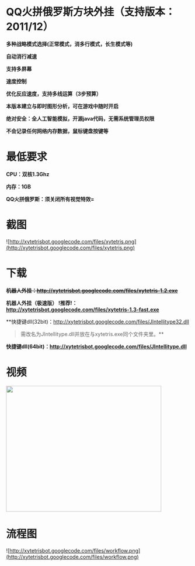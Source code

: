# QQ火拼俄罗斯方块外挂（支持版本：2011/12） #

**多种战略模式选择(正常模式，消多行模式，长生模式等)**

**自动消行减速**

**支持多屏幕**

**速度控制**

**优化反应速度，支持多线运算（3步预算）**

**本版本建立与即时图形分析，可在游戏中随时开启**

**绝对安全：全人工智能模拟，开源java代码，无需系统管理员权限**

**不会记录任何网络内存数据，鼠标键盘按键等**


# 最低要求 #

**CPU：双核1.3Ghz**

**内存：1GB**

**QQ火拼俄罗斯：须关闭所有视觉特效=**

# 截图 #
![http://xytetrisbot.googlecode.com/files/xytetris.png](http://xytetrisbot.googlecode.com/files/xytetris.png)

# 下载 #
**~~机器人外挂：http://xytetrisbot.googlecode.com/files/xytetris-1.2.exe~~**

**机器人外挂（极速版） !推荐!：http://xytetrisbot.googlecode.com/files/xytetris-1.3-fast.exe**

**快捷键dll(32bit)：http://xytetrisbot.googlecode.com/files/JIntellitype32.dll
> 需改名为JIntellitype.dll并放在与xytetris.exe同个文件夹里。**

**快捷键dll(64bit)：http://xytetrisbot.googlecode.com/files/JIntellitype.dll**

# 视频 #
<a href='http://www.youtube.com/watch?feature=player_embedded&v=RWKh9eywO5E' target='_blank'><img src='http://img.youtube.com/vi/RWKh9eywO5E/0.jpg' width='425' height=344 /></a>

# 流程图 #
![http://xytetrisbot.googlecode.com/files/workflow.png](http://xytetrisbot.googlecode.com/files/workflow.png)